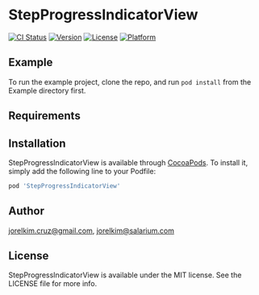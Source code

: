 # StepProgressIndicatorView

[![CI Status](https://img.shields.io/travis/jorelkim.cruz@gmail.com/StepProgressIndicatorView.svg?style=flat)](https://travis-ci.org/jorelkim.cruz@gmail.com/StepProgressIndicatorView)
[![Version](https://img.shields.io/cocoapods/v/StepProgressIndicatorView.svg?style=flat)](https://cocoapods.org/pods/StepProgressIndicatorView)
[![License](https://img.shields.io/cocoapods/l/StepProgressIndicatorView.svg?style=flat)](https://cocoapods.org/pods/StepProgressIndicatorView)
[![Platform](https://img.shields.io/cocoapods/p/StepProgressIndicatorView.svg?style=flat)](https://cocoapods.org/pods/StepProgressIndicatorView)

## Example

To run the example project, clone the repo, and run `pod install` from the Example directory first.

## Requirements

## Installation

StepProgressIndicatorView is available through [CocoaPods](https://cocoapods.org). To install
it, simply add the following line to your Podfile:

```ruby
pod 'StepProgressIndicatorView'
```

## Author

jorelkim.cruz@gmail.com, jorelkim@salarium.com

## License

StepProgressIndicatorView is available under the MIT license. See the LICENSE file for more info.
